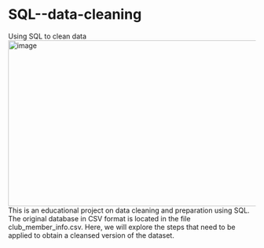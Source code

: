 # SQL--data-cleaning
Using SQL to clean data
<img width="512" height="338" alt="image" src="https://github.com/user-attachments/assets/0dc6e132-fb63-4283-a4be-1b1b20611c72" />
This is an educational project on data cleaning and preparation using SQL. The original database in CSV format is located in the file club_member_info.csv. Here, we will explore the steps that need to be applied to obtain a cleansed version of the dataset.
